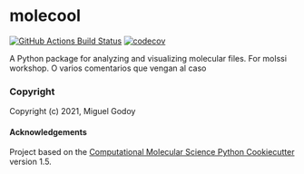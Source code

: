 molecool
==============================
[//]: # (Badges)
[![GitHub Actions Build Status](https://github.com/REPLACE_WITH_OWNER_ACCOUNT/molecool/workflows/CI/badge.svg)](https://github.com/REPLACE_WITH_OWNER_ACCOUNT/molecool/actions?query=workflow%3ACI)
[![codecov](https://codecov.io/gh/REPLACE_WITH_OWNER_ACCOUNT/molecool/branch/master/graph/badge.svg)](https://codecov.io/gh/REPLACE_WITH_OWNER_ACCOUNT/molecool/branch/master)


A Python package for analyzing and visualizing molecular files. For molssi workshop. O varios comentarios que vengan al caso

### Copyright

Copyright (c) 2021, Miguel Godoy


#### Acknowledgements
 
Project based on the 
[Computational Molecular Science Python Cookiecutter](https://github.com/molssi/cookiecutter-cms) version 1.5.

